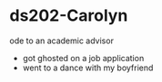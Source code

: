 # ds202-Carolyn
ode to an academic advisor

- got ghosted on a job application
- went to a dance with my boyfriend

